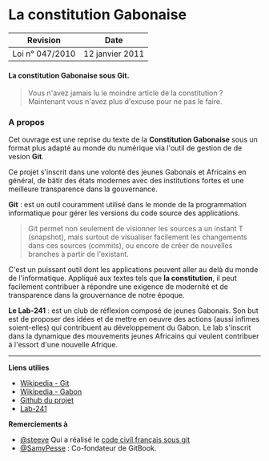 La constitution Gabonaise
=======

Revision        | Date            |
--------------- | --------------- |
Loi n° 047/2010 | 12 janvier 2011

#### La constitution Gabonaise sous __Git__.

> Vous n'avez jamais lu le moindre article de la constitution ? Maintenant vous n'avez plus d'excuse pour ne pas le faire.


### A propos

Cet ouvrage est une reprise du texte de la __Constitution Gabonaise__ sous un format plus adapté au monde du numérique via l'outil de gestion de de vesion __Git__. 

Ce projet s'inscrit dans une volonté des jeunes Gabonais et Africains en général, de bâtir des états modernes avec des institutions fortes et une meilleure transparence dans la gouvernance.


__Git__ : est un outil couramment utilisé dans le monde de la programmation informatique pour gérer les versions du code source des applications. 

> Git permet non seulement de visionner les sources a un instant T (snapshot), mais surtout de visualiser facilement les changements dans ces sources (commits), ou encore de créer de nouvelles branches à partir de l'existant. 

C'est un puissant outil dont les applications peuvent aller au delà du monde de l'informatique. Appliqué aux textes tels que  __la constitution__, il peut facilement contribuer à répondre une exigence de modernité et de transparence dans la grouvernance de notre époque.

__Le Lab-241__ : est un club de réflexion composé de jeunes Gabonais. Son but est de proposer des idées et de mettre en oeuvre des actions (aussi infimes soient-elles) qui contribuent au développement du Gabon. Le lab s'inscrit dans la dynamique des mouvements jeunes Africains qui veulent contribuer à l'essort d'une nouvelle Afrique.

___

__Liens utilies__

* [Wikipedia - Git](https://fr.wikipedia.org/wiki/Git)
* [Wikipedia - Gabon](https://fr.wikipedia.org/wiki/Gabon)
* [Github du projet](https://github.com/africalab/gabon-constitution)
* [Lab-241](https://www.facebook.com/pages/Lab-241/141236286012661?ref=hl)

__Remerciements à__

* [@steeve](http://twitter.com/steeve) Qui a réalisé le [code civil français sous git](https://github.com/steeve/france.code-civil)
* [@SamyPesse](https://twitter.com/SamyPesse) : Co-fondateur de GitBook. 
